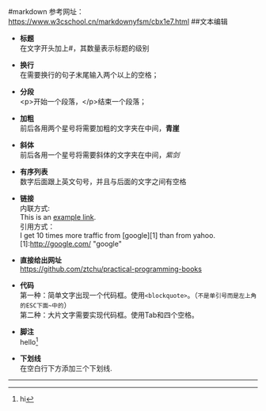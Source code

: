 #markdown
参考网址：<https://www.w3cschool.cn/markdownyfsm/cbx1e7.html>
##文本编辑
* **标题**  
在文字开头加上#，其数量表示标题的级别</p>

* **换行**   
在需要换行的句子末尾输入两个以上的空格；</p>

* **分段**  
<p\>开始一个段落，</p\>结束一个段落；</p>

* **加粗**   
前后各用两个星号将需要加粗的文字夹在中间，**青崖**</p>

* **斜体**   
前后各用一个星号将需要斜体的文字夹在中间，*紫剑* </p>

* **有序列表**  
数字后面跟上英文句号，并且与后面的文字之间有空格</p>

* **链接**    
内联方式:	  
This is an [example link](http://www.cnblogs.com/hnrainll/p/3514637.html).   
引用方式：   
I get 10 times more traffic from [google][1] than from yahoo.
[1]:http://google.com/    "google"

* **直接给出网址**  
<https://github.com/ztchu/practical-programming-books>

* **代码**   
第一种：简单文字出现一个代码框。使用`<blockquote>`。（`不是单引号而是左上角的ESC下面~中的`）  
第二种：大片文字需要实现代码框。使用Tab和四个空格。             

* **脚注**    
hello[^hello]   
[^hello]:hi

* **下划线**    
在空白行下方添加三个下划线.     
---





